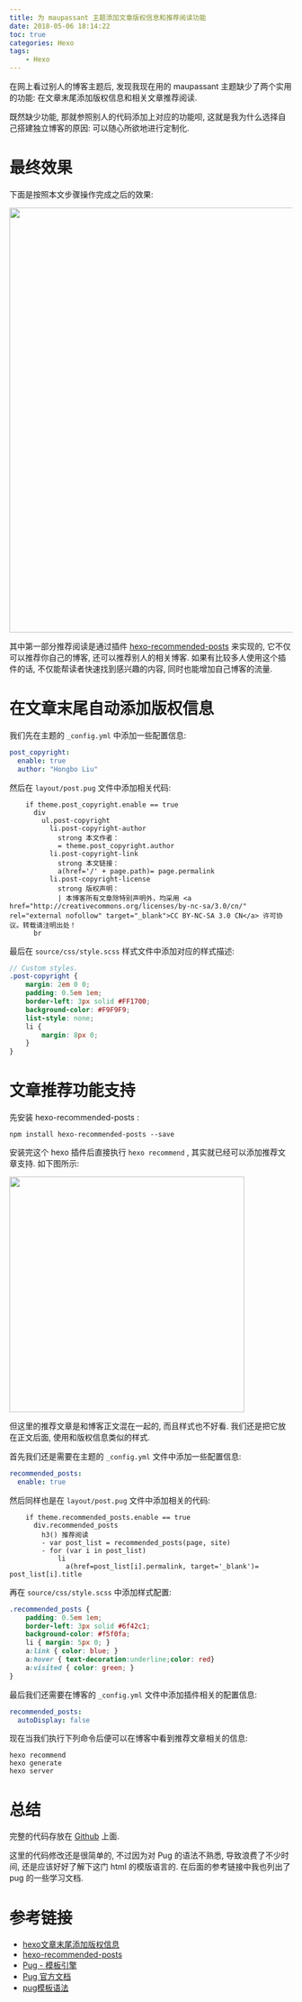 ```yaml
---
title: 为 maupassant 主题添加文章版权信息和推荐阅读功能
date: 2018-05-06 18:14:22
toc: true
categories: Hexo
tags:
    - Hexo
---
```


在网上看过别人的博客主题后, 发现我现在用的 maupassant 主题缺少了两个实用的功能:
在文章末尾添加版权信息和相关文章推荐阅读.

既然缺少功能, 那就参照别人的代码添加上对应的功能呗, 这就是我为什么选择自己搭建独立博客的原因:
可以随心所欲地进行定制化.

<!--more-->

# 最终效果

下面是按照本文步骤操作完成之后的效果:

<img src="http://on2hdrotz.bkt.clouddn.com/blog/1525645916729.png" width="754"/>

其中第一部分推荐阅读是通过插件 [hexo-recommended-posts](https://github.com/huiwang/hexo-recommended-posts)
来实现的, 它不仅可以推荐你自己的博客, 还可以推荐别人的相关博客.
如果有比较多人使用这个插件的话, 不仅能帮读者快速找到感兴趣的内容, 同时也能增加自己博客的流量.

# 在文章末尾自动添加版权信息

我们先在主题的 `_config.yml` 中添加一些配置信息:

```yaml
post_copyright:
  enable: true
  author: "Hongbo Liu"
```

然后在 `layout/post.pug` 文件中添加相关代码:

```pug
    if theme.post_copyright.enable == true
      div
        ul.post-copyright
          li.post-copyright-author
            strong 本文作者：
            = theme.post_copyright.author
          li.post-copyright-link
            strong 本文链接：
            a(href='/' + page.path)= page.permalink
          li.post-copyright-license
            strong 版权声明：
            | 本博客所有文章除特别声明外，均采用 <a href="http://creativecommons.org/licenses/by-nc-sa/3.0/cn/" rel="external nofollow" target="_blank">CC BY-NC-SA 3.0 CN</a> 许可协议。转载请注明出处！
      br
```

最后在 `source/css/style.scss` 样式文件中添加对应的样式描述:

```scss
// Custom styles.
.post-copyright {
    margin: 2em 0 0;
    padding: 0.5em 1em;
    border-left: 3px solid #FF1700;
    background-color: #F9F9F9;
    list-style: none;
    li {
        margin: 8px 0;
    }
}
```

# 文章推荐功能支持

先安装 hexo-recommended-posts :

```shell
npm install hexo-recommended-posts --save
```

安装完这个 hexo 插件后直接执行 `hexo recommend` , 其实就已经可以添加推荐文章支持.
如下图所示:

<img src="http://on2hdrotz.bkt.clouddn.com/blog/1525647516111.png" width="418"/>

但这里的推荐文章是和博客正文混在一起的, 而且样式也不好看.
我们还是把它放在正文后面, 使用和版权信息类似的样式.

首先我们还是需要在主题的 `_config.yml` 文件中添加一些配置信息:

```yaml
recommended_posts:
  enable: true
```

然后同样也是在 `layout/post.pug` 文件中添加相关的代码:

```pug
    if theme.recommended_posts.enable == true
      div.recommended_posts
        h3() 推荐阅读
        - var post_list = recommended_posts(page, site)
        - for (var i in post_list)
            li
              a(href=post_list[i].permalink, target='_blank')= post_list[i].title
```

再在 `source/css/style.scss` 中添加样式配置:

```scss
.recommended_posts {
    padding: 0.5em 1em;
    border-left: 3px solid #6f42c1;
    background-color: #f5f0fa;
    li { margin: 5px 0; }
    a:link { color: blue; }
    a:hover { text-decoration:underline;color: red}
    a:visited { color: green; }
}
```

最后我们还需要在博客的 `_config.yml` 文件中添加插件相关的配置信息:

```yaml
recommended_posts:
  autoDisplay: false
```

现在当我们执行下列命令后便可以在博客中看到推荐文章相关的信息:

```shell
hexo recommend
hexo generate
hexo server
```

# 总结

完整的代码存放在 [Github](https://github.com/hiberabyss/maupassant-hexo/blob/499d5ef3f73b6735cd5cf848438055501208a59b/layout/post.pug)
上面.

这里的代码修改还是很简单的, 不过因为对 Pug 的语法不熟悉, 导致浪费了不少时间,
还是应该好好了解下这门 html 的模版语言的. 在后面的参考链接中我也列出了 pug 的一些学习文档.

# 参考链接

- [hexo文章末尾添加版权信息](http://stevenshi.me/2017/05/26/hexo-add-copyright/)
- [hexo-recommended-posts](https://github.com/huiwang/hexo-recommended-posts)
- [Pug - 模板引擎](https://github.com/pugjs/pug-zh-cn/blob/master/Readme_zh-cn.md)
- [Pug 官方文档](http://www.url.com)
- [pug模板语法](https://hamger.github.io/2017/04/07/pug%E6%A8%A1%E6%9D%BF%E8%AF%AD%E6%B3%95/)
